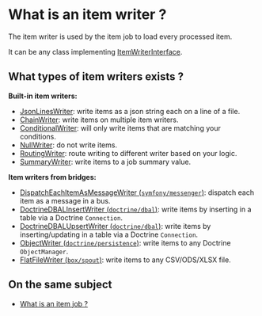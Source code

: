 # What is an item writer ?

The item writer is used by the item job to load every processed item.

It can be any class implementing [ItemWriterInterface](../../../src/Job/Item/ItemWriterInterface.php).

## What types of item writers exists ?

**Built-in item writers:**
- [JsonLinesWriter](../../../src/Job/Item/Writer/Filesystem/JsonLinesWriter.php):
  write items as a json string each on a line of a file.
- [ChainWriter](../../../src/Job/Item/Writer/ChainWriter.php):
  write items on multiple item writers.
- [ConditionalWriter](../../../src/Job/Item/Writer/ConditionalWriter.php):
  will only write items that are matching your conditions.
- [NullWriter](../../../src/Job/Item/Writer/NullWriter.php):
  do not write items.
- [RoutingWriter](../../../src/Job/Item/Writer/RoutingWriter.php):
  route writing to different writer based on your logic.
- [SummaryWriter](../../../src/Job/Item/Writer/SummaryWriter.php):
  write items to a job summary value.

**Item writers from bridges:**
- [DispatchEachItemAsMessageWriter (`symfony/messenger`)](https://github.com/yokai-php/batch-symfony-messenger/blob/0.x/src/Writer/DispatchEachItemAsMessageWriter.php):
  dispatch each item as a message in a bus.
- [DoctrineDBALInsertWriter (`doctrine/dbal`)](https://github.com/yokai-php/batch-doctrine-dbal/blob/0.x/src/DoctrineDBALInsertWriter.php):
  write items by inserting in a table via a Doctrine `Connection`.
- [DoctrineDBALUpsertWriter (`doctrine/dbal`)](https://github.com/yokai-php/batch-doctrine-dbal/blob/0.x/src/DoctrineDBALUpsertWriter.php):
  write items by inserting/updating in a table via a Doctrine `Connection`.
- [ObjectWriter (`doctrine/persistence`)](https://github.com/yokai-php/batch-doctrine-persistence/blob/0.x/src/ObjectWriter.php):
  write items to any Doctrine `ObjectManager`.
- [FlatFileWriter (`box/spout`)](https://github.com/yokai-php/batch-box-spout/blob/0.x/src/Writer/FlatFileWriter.php):
  write items to any CSV/ODS/XLSX file.

## On the same subject

- [What is an item job ?](../item-job.md)

